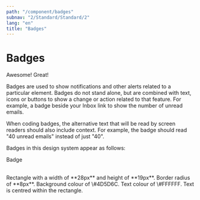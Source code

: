 ```yaml
---
path: "/component/badges"
subnav: "2/Standard/Standard/2"
lang: "en"
title: "Badges"
---
```

# Badges

<badge color="secondary">Awesome!</badge> <badge color="secondary">Great!</badge>


Badges are used to show notifications and other alerts related to a particular element. Badges do not stand alone, but are combined with text, icons or buttons to show a change or action related to that feature. For example, a badge beside your Inbox link to show the number of unread emails.

When coding badges, the alternative text that will be read by screen readers should also include context. For example, the badge should read "40 unread emails" instead of just "40".

Badges in this design system appear as follows:

<badge color="secondary">Badge</badge>

</br>
Rectangle with a width of **28px** and height of **19px**. Border radius of **8px**. Background colour of \#4D5D6C. Text colour of \#FFFFFF. Text is centred within the rectangle.
